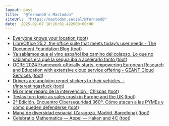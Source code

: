 ```yaml
---
layout: post
title:  "@fernand0's Mastodon"
siteUrl:  "https://mastodon.social/@fernand0"
date:  2025-02-07 18:26:01.422000+00:00
---
```

*  [Everyone knows your location ](https://timsh.org/tracking-myself-down-through-in-app-ads) ([toot](https://mastodon.social/@fernand0/113964008172322700))
*  [LibreOffice 25.2, the office suite that meets today’s user needs - The Document Foundation Blog ](https://blog.documentfoundation.org/blog/2025/02/06/libreoffice-25-2) ([toot](https://mastodon.social/@fernand0/113963843464951483))
*  [Ya sabíamos que el vino español iba camino del colapso. Lo que no sabíamos era que la sequía iba a acelerarlo tanto ](https://www.xataka.com/ecologia-y-naturaleza/sabiamos-que-vino-espanol-iba-camino-colapso-que-no-sabiamos-era-que-sequia-iba-a-acelerarl) ([toot](https://mastodon.social/@fernand0/113963470480640808))
*  [OCRE 2024 Framework officially starts, empowering European Research and Education with extensive cloud service offering - GÉANT Cloud Services ](https://clouds.geant.org/news/ocre-2024-framework-officially-starts-empowering-european-research-and-education-with-extensive-cloud-service-offering) ([toot](https://mastodon.social/@fernand0/113963310094559178))
*  [Drivers are applying regret stickers to their vehicles. - r/interestingasfuck ](https://redlib.zaggy.nl/r/interestingasfuck/comments/1ijqv0x/drivers_are_applying_regret_stickers_to_their) ([toot](https://mastodon.social/@fernand0/113962843941695165))
*  [Mi primer reparo de la intervención, ¡Chispas ](https://mastodon.social/@fernand0/113962717365990383) ([toot](https://mastodon.social/@fernand0/113962717365990383))
*  [Teslas turn toxic as sales crash in Europe and the UK ](https://arstechnica.com/cars/2025/02/tesla-sales-plummet-in-the-uk-france-and-germany) ([toot](https://mastodon.social/@fernand0/113962673104084127))
*  [2ª Edición. Encuentro Ciberseguridad 360º. Cómo atacan a las PYMEs y cómo pueden defenderse ](https://mkt.sarenet.es/lpciberseguridad360202) ([toot](https://mastodon.social/@fernand0/113962273883270112))
*  [Mapa de diversidad espacial (Zaragoza, Madrid, Barcelona)   ](https://pupc.unizar.es/webmapping/diversity/viewer_Diversidadespacial/index.html) ([toot](https://mastodon.social/@fernand0/113962096882855941))
*  [Celebratio Mathematica — Appel — Haken and 4C ](https://celebratio.org/Appel_KI/article/796) ([toot](https://mastodon.social/@fernand0/113961929382192166))
